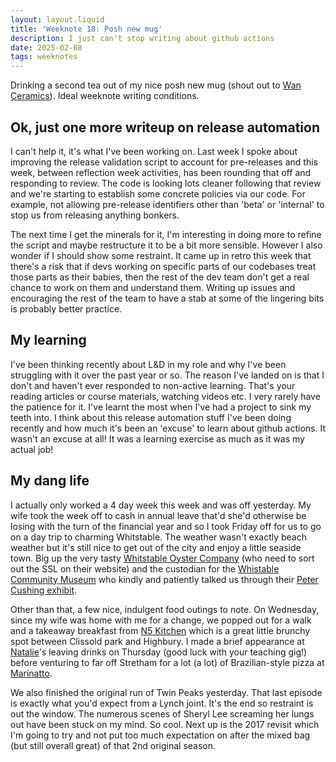 ```yaml
---
layout: layout.liquid
title: 'Weeknote 18: Posh new mug'
description: I just can't stop writing about github actions
date: 2025-02-08
tags: weeknotes
---
```


Drinking a second tea out of my nice posh new mug (shout out to [Wan Ceramics](https://www.wanceramics.com/)). Ideal weeknote writing conditions.

## Ok, just one more writeup on release automation

I can't help it, it's what I've been working on. Last week I spoke about improving the release validation script to account for pre-releases and this week, between reflection week activities, has been rounding that off and responding to review. The code is looking lots cleaner following that review and we're starting to establish some concrete policies via our code. For example, not allowing pre-release identifiers other than 'beta' or 'internal' to stop us from releasing anything bonkers.

The next time I get the minerals for it, I'm interesting in doing more to refine the script and maybe restructure it to be a bit more sensible. However I also wonder if I should show some restraint. It came up in retro this week that there's a risk that if devs working on specific parts of our codebases treat those parts as their babies, then the rest of the dev team don't get a real chance to work on them and understand them. Writing up issues and encouraging the rest of the team to have a stab at some of the lingering bits is probably better practice.

## My learning

I've been thinking recently about L&D in my role and why I've been struggling with it over the past year or so. The reason I've landed on is that I don't and haven't ever responded to non-active learning. That's your reading articles or course materials, watching videos etc. I very rarely have the patience for it. I've learnt the most when I've had a project to sink my teeth into. I think about this release automation stuff I've been doing recently and how much it's been an 'excuse' to learn about github actions. It wasn't an excuse at all! It was a learning exercise as much as it was my actual job!

## My dang life

I actually only worked a 4 day week this week and was off yesterday. My wife took the week off to cash in annual leave that'd she'd otherwise be losing with the turn of the financial year and so I took Friday off for us to go on a day trip to charming Whitstable. The weather wasn't exactly beach weather but it's still nice to get out of the city and enjoy a little seaside town. Big up the very tasty [Whitstable Oyster Company](http://whitstableoystercompany.com/) (who need to sort out the SSL on their website) and the custodian for the [Whistable Community Museum](https://www.whitstablemuseum.org/) who kindly and patiently talked us through their [Peter Cushing exhibit](https://www.whitstablemuseum.org/exhibit/peter-cushing/).

Other than that, a few nice, indulgent food outings to note. On Wednesday, since my wife was home with me for a change, we popped out for a walk and a takeaway breakfast from [N5 Kitchen](https://www.n5kitchen.com/) which is a great little brunchy spot between Clissold park and Highbury. I made a brief appearance at [Natalie](https://nataliecarey.uk/)'s leaving drinks on Thursday (good luck with your teaching gig!) before venturing to far off Stretham for a lot (a lot) of Brazilian-style pizza at [Marinatto](https://marinatto.uk/).

We also finished the original run of Twin Peaks yesterday. That last episode is exactly what you'd expect from a Lynch joint. It's the end so restraint is out the window. The numerous scenes of Sheryl Lee screaming her lungs out have been stuck on my mind. So cool. Next up is the 2017 revisit which I'm going to try and not put too much expectation on after the mixed bag (but still overall great) of that 2nd original season.
